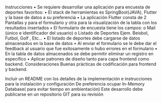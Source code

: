 
Instrucciones
• Se requiere desarrollar una aplicación para encuesta de deportes favoritos: 
• El stack de herramientas es SpringBoot(JAVA), Flutter y la base de datos a su preferencia 
• La aplicación Flutter consta de 2 Pantallas y para el formulario y otra para la visualización de la tabla con los resultados insertados 
• El formulario de encuesta tiene los campos: o Mail (único e identificador del usuario) o Listado de Deportes Ejem. Beisbol, Futbol, Golf , Etc... 
• El listado de deportes debe cargarse de datos almacenados en la base de datos 
• Al enviar el formulario se le debe dar el feedback al usuario que fue exitosamente o hubo errores en el formulario 
• En la tabla de datos almacenados se debe permitir eliminar un registro en específico 
• Aplicar patrones de diseño tanto para capa frontend como backend. Consideraciones Buenas prácticas de codificación para frontend y backend.

Incluir un README con los detalles de la implementación e instrucciones para la instalación y configuración De preferencia ocupar In-Memory Database( para evitar tiempo en ambientación) Este desarrollo debe publicarse en un repositorio GIT para su revisión
